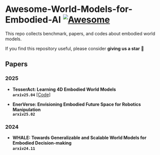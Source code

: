 # Awesome-World-Models-for-Embodied-AI [![Awesome](https://cdn.rawgit.com/sindresorhus/awesome/d7305f38d29fed78fa85652e3a63e154dd8e8829/media/badge.svg)](https://github.com/sindresorhus/awesome)
This repo collects benchmark, papers, and codes about embodied world models.

If you find this repository useful, please consider  **giving us a star** 🌟

## Papers
### 2025
- **<a href="https://arxiv.org/pdf/2504.20995v1.pdf" style="text-decoration: none;">TesserAct: Learning 4D Embodied World Models</a>** <br>
**`arxiv25.04`** [[Code]](https://github.com/UMass-Embodied-AGI/TesserAct) <br>

- **<a href="https://arxiv.org/pdf/2501.01895.pdf" style="text-decoration: none;">EnerVerse: Envisioning Embodied Future Space for Robotics Manipulation</a>** <br>
**`arxiv25.02`** <br>

### 2024
- **<a href="https://arxiv.org/pdf/2411.05619.pdf" style="text-decoration: none;">WHALE: Towards Generalizable and Scalable World Models for Embodied Decision-making</a>** <br>
**`arxiv24.11`** <br>
